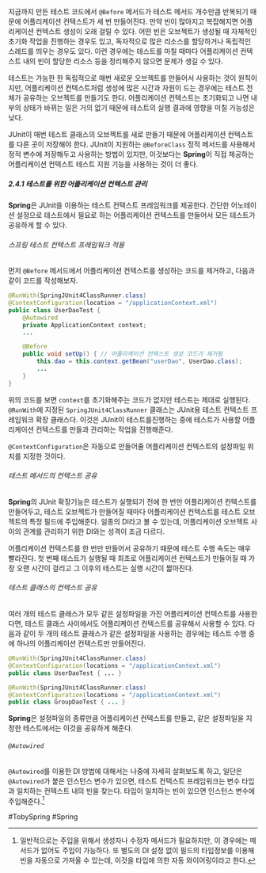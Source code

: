지금까지 만든 테스트 코드에서 `@Before` 메서드가 테스트 메서드 개수만큼 반복되기 때문에 어플리케이션 컨텍스트가 세 번 만들어진다. 만약 빈이 많아지고 복잡해지면 어플리케이션 컨텍스트 생성이 오래 걸릴 수 있다. 어떤 빈은 오브젝트가 생성될 때 자체적인 초기화 작업을 진행하는 경우도 있고, 독자적으로 많은 리소스를 할당하거나 독립적인 스레드를 띄우는 경우도 있다. 이런 경우에는 테스트를 마칠 때마다 어플리케이션 컨텍스트 내의 빈이 할당한 리소스 등을 정리해주지 않으면 문제가 생길 수 있다.

테스트는 가능한 한 독립적으로 매번 새로운 오브젝트를 만들어서 사용하는 것이 원칙이지만, 어플리케이션 컨텍스트처럼 생성에 많은 시간과 자원이 드는 경우에는 테스트 전체가 공유하는 오브젝트를 만들기도 한다. 어플리케이션 컨텍스트는 초기화되고 나면 내부의 상태가 바뀌는 일은 거의 없기 때문에 테스트의 실행 결과에 영향을 미칠 가능성은 낮다. 

JUnit이 매번 테스트 클래스의 오브젝트를 새로 만들기 때문에 어플리케이션 컨텍스트를 다른 곳이 저장해야 한다. JUnit이 지원하는 `@BeforeClass` 정적 메서드를 사용해서 정적 변수에 저장해두고 사용하는 방법이 있지만, 이것보다는 **Spring**이 직접 제공하는 어플리케이션 컨텍스트 테스트 지원 기능을 사용하는 것이 더 좋다. 
##### 2.4.1 테스트를 위한 어플리케이션 컨텍스트 관리
**Spring**은 JUnit을 이용하는 테스트 컨텍스트 프레임워크를 제공한다. 간단한 어노테이션 설정으로 테스트에서 필요로 하는 어플리케이션 컨텍스트를 만들어서 모든 테스트가 공유하게 할 수 있다.
###### 스프링 테스트 컨텍스트 프레임워크 적용
먼저 `@Before` 메서드에서 어플리케이션 컨텍스트를 생성하는 코드를 제거하고, 다음과 같이 코드를 작성해보자.
```java
@RunWith(SpringJUnit4ClassRunner.class)
@ContextConfiguration(location = "/applicationContext.xml")
public class UserDaoTest {
	@Autowired
	private ApplicationContext context;
	...

	@Before
	public void setUp() { // 어플리케이션 컨텍스트 생성 코드가 제거됨
		this.dao = this.context.getBean("userDao", UserDao.class);
		...
	}
}
```

위의 코드를 보면 `context`를 초기화해주는 코드가 없지만 테스트는 제대로 실행된다. `@RunWith`에 지정된 `SpringJUnit4ClassRunner` 클래스는 JUnit용 테스트 컨텍스트 프레임워크 확장 클래스다. 이것은 JUnit이 테스트를진행하는 중에 테스트가 사용할 어플리케이션 컨텍스트를 만들과 관리하는 작업을 진행해준다.

`@ContextConfiguration`은 자동으로 만들어줄 어플리케이션 컨텍스트의 설정파일 위치를 지정한 것이다.
###### 테스트 메서드의 컨텍스트 공유
**Spring**의 JUnit 확장기능은 테스트가 실행되기 전에 한 번만 어플리케이션 컨텍스트를 만들어두고, 테스트 오브젝트가 만들어질 때마다 어플리케이션 컨텍스트를 테스트 오브젝트의 특정 필드에 주입해준다. 일종의 DI라고 볼 수 있는데, 어플리케이션 오브젝트 사이의 관계를 관리하기 위한 DI와는 성격이 조금 다르다.

어플리케이션 컨텍스트를 한 번만 만들어서 공유하기 때문에 테스트 수행 속도는 매우 빨라진다. 첫 번째 테스트가 실행될 때 최초로 어플리케이션 컨텍스트가 만들어질 때 가장 오랜 시간이 걸리고 그 이후의 테스트는 실행 시간이 짧아진다.
###### 테스트 클래스의 컨텍스트 공유
여러 개의 테스트 클래스가 모두 같은 설정파일을 가진 어플리케이션 컨텍스트를 사용한다면, 테스트 클래스 사이에서도 어플리케이션 컨텍스트를 공유해서 사용할 수 있다. 다음과 같이 두 개의 테스트 클래스가 같은 설정파일을 사용하는 경우에는 테스트 수행 중에 하나의 어플리케이션 컨텍스트만 만들어진다.
```java
@RunWith(SpringJUnit4ClassRunner.class)
@ContextConfiguration(locations = "/applicationContext.xml")
public class UserDaoTest { ... }

@RunWith(SpringJUnit4ClassRunner.class)
@ContextConfiguration(locations = "/applicationContext.xml")
public class GroupDaoTest { ... }
```

**Spring**은 설정파일의 종류만큼 어플리케이션 컨텍스트를 만들고, 같은 설정파일을 지정한 테스트에서는 이것을 공유하게 해준다.
###### `@Autowired`
`@Autowired`를 이용한 DI 방법에 대해서는 나중에 자세히 살펴보도록 하고, 일단은 `@Autowired`가 붙은 인스턴스 변수가 있으면, 테스트 컨텍스트 프레임워크는 변수 타입과 일치하는 컨텍스트 내의 빈을 찾는다. 타입이 일치하는 빈이 있으면 인스턴스 변수에 주입해준다.[^1]




#TobySpring #Spring 

[^1]: 일반적으로는 주입을 위해서 생성자나 수정자 메서드가 필요하지만, 이 경우에는 메서드가 없어도 주입이 가능하다. 또 별도의 DI 설정 없이 필드의 타입정보를 이용해 빈을 자동으로 가져올 수 있는데, 이것을 타입에 의한 자동 와이어링이라고 한다.